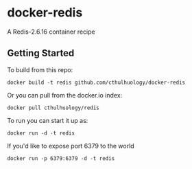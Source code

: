 docker-redis
============

A Redis-2.6.16 container recipe

Getting Started
---------------

To build from this repo:

	docker build -t redis github.com/cthulhuology/docker-redis

Or you can pull from the docker.io index:

	docker pull cthulhuology/redis


To run you can start it up as:

	docker run -d -t redis


If you'd like to expose port 6379 to the world

	docker run -p 6379:6379 -d -t redis

